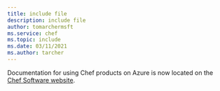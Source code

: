 ```yaml
---
title: include file
description: include file
author: tomarchermsft
ms.service: chef
ms.topic: include
ms.date: 03/11/2021
ms.author: tarcher
---
```


Documentation for using Chef products on Azure is now located on the [Chef Software website](https://docs.chef.io/azure_portal/).